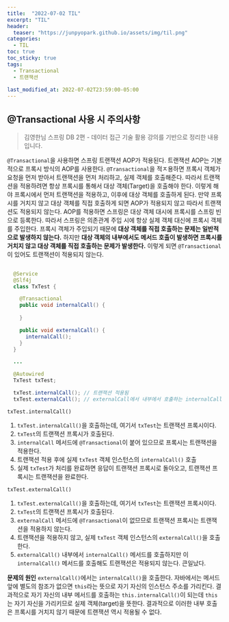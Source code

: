 ```yaml
---
title:  "2022-07-02 TIL"
excerpt: "TIL"
header:
  teaser: "https://junpyopark.github.io/assets/img/til.png"
categories:
  - TIL
toc: true
toc_sticky: true
tags:
  - Transactional
  - 트랜잭션
  
last_modified_at: 2022-07-02T23:59:00-05:00
---
```


## @Transactional 사용 시 주의사항

> 김영한님 스프링 DB 2편 - 데이터 접근 기술 활용 강의를 기반으로 정리한 내용입니다.

`@Transactional`을 사용하면 스프링 트랜잭션 AOP가 적용된다. 트랜잭션 AOP는 기본적으로 프록시 방식의 AOP를 사용한다. `@Transactional`을 적ㅈ용하면 프록시 객체가 요청을 먼저 받아서 트랜잭션을 먼저 처리하고, 실제 객체를 호출해준다. 따라서 트랜잭션을 적용하려면 항상 프록시를 통해서 대상 객체(Target)을 호출해야 한다. 이렇게 해야 프록시에서 먼저 트랜잭션을 적용하고, 이후에 대상 객체를 호출하게 된다. 만약 프록시를 거치지 않고 대상 객체를 직접 호출하게 되면 AOP가 적용되지 않고 따라서 트랜잭션도 적용되지 않는다.
AOP를 적용하면 스프링은 대상 객체 대시에 프록시를 스프링 빈으로 등록한다. 따라서 스프링은 의존관계 주입 시에 항상 실제 객체 대신에 프록시 객체를 주입한다. 프록시 객체가 주입되기 때문에 **대상 객체를 직접 호출하는 문제는 일반적으로 발생하지 않는다.** 하지만 **대상 객체의 내부에서도 메서드 호출이 발생하면 프록시를 거치지 않고 대상 객체를 직접 호출하는 문제가 발생한다.** 이렇게 되면 `@Transactional`이 있어도 트랜잭션이 적용되지 않는다.

```java
  
  @Service
  @Slf4j
  class TxTest {

    @Transactional
    public void internalCall() {
    
    }

    public void externalCall() {
      internalCall(); 
    }
  }

  ...

  @Autowired
  TxTest txTest;

  txTest.internalCall(); // 트랜잭션 적용됨
  txTest.externalCall(); // externalCall에서 내부에서 호출하는 internalCall() 트랜잭션 적용 안 됨
```

`txTest.internalCall()`
1. `txTest.internalCall()`을 호출하는데, 여기서 `txTest`는 트랜잭션 프록시이다.
2. `txTest`의 트랜잭션 프록시가 호출된다.
3. `internalCall` 메서드에 `@Transactional`이 붙어 있으므로 프록시는 트랜잭션을 적용한다.
4. 트랜잭션 적용 후에 실제 `txTest` 객체 인스턴스의 `internalCall()` 호출
5. 실제 `txTest`가 처리를 완료하면 응답이 트랜잭션 프록시로 돌아오고, 트랜잭션 프록시는 트랜잭션을 완료한다.

`txTest.externalCall()`
1. `txTest.externalCall()`을 호출하는데, 여기서 `txTest`는 트랜잭션 프록시이다.
2. `txTest`의 트랜잭션 프록시가 호출된다.
3. `externalCall` 메서드에 `@Transactional`이 없므므로 트랜잭션 프록시는 트랜잭션을 적용하지 않는다.
4. 트랜잭션을 적용하지 않고, 실제 `txTest` 객체 인스턴스의 `externalCall()`을 호출한다.
5. `externalCall()` 내부에서 `internalCall()` 메서드를 호출하지만 이 `internalCall()` 메서드를 호출해도 트랜잭션은 적용되지 않는다. 큰일났다.

**문제의 원인**
`externalCall()`에서는 `internalCall()`을 호출한다. 자바에서는 메서드 앞에 별도의 참조가 없으면 `this`라는 뜻으로 자기 자신의 인스턴스 주소를 가리킨다. 결과적으로 자기 자신의 내부 메서드를 호출하는 `this.internalCall()`이 되는데 `this`는 자기 자신을 가리키므로 실제 객체(target)을 뜻한다. 결과적으로 이러한 내부 호출은 프록시를 거치지 않기 때문에 트랜잭션 역시 적용될 수 없다.